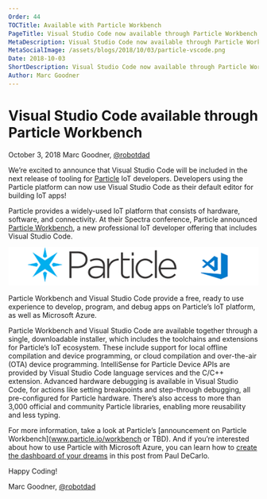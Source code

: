```yaml
---
Order: 44
TOCTitle: Available with Particle Workbench
PageTitle: Visual Studio Code now available through Particle Workbench
MetaDescription: Visual Studio Code now available through Particle Workbench
MetaSocialImage: /assets/blogs/2018/10/03/particle-vscode.png
Date: 2018-10-03
ShortDescription: Visual Studio Code now available through Particle Workbench
Author: Marc Goodner
---
```

# Visual Studio Code available through Particle Workbench

October 3, 2018 Marc Goodner, [@robotdad](https://twitter.com/robotdad)

We’re excited to announce that Visual Studio Code will be included in the next release of tooling for [Particle](https://www.particle.io/) IoT developers. Developers using the Particle platform can now use Visual Studio Code as their default editor for building IoT apps!

Particle provides a widely-used IoT platform that consists of hardware, software, and connectivity. At their Spectra conference, Particle announced [Particle Workbench](https://www.particle.io/workbench), a new professional IoT developer offering that includes Visual Studio Code.

![Particle and VS Code](particle-vscode-bigger.png)

Particle Workbench and Visual Studio Code provide a free, ready to use experience to develop, program, and debug apps on Particle’s IoT platform, as well as Microsoft Azure.

Particle Workbench and Visual Studio Code are available together through a single, downloadable installer, which includes the toolchains and extensions for Particle’s IoT ecosystem. These include support for local offline compilation and device programming, or cloud compilation and over-the-air (OTA) device programming. IntelliSense for Particle Device APIs are provided by Visual Studio Code language services and the C/C++ extension. Advanced hardware debugging is available in Visual Studio Code, for actions like setting breakpoints and step-through debugging, all pre-configured for Particle hardware. There’s also access to more than 3,000 official and community Particle libraries, enabling more reusability and less typing.

For more information, take a look at Particle’s [announcement on Particle Workbench](www.particle.io/workbench or TBD). And if you’re interested about how to use Particle with Microsoft Azure, you can learn how to [create the dashboard of your dreams](https://blog.particle.io/2018/09/28/create-the-dashboard-of-your-dreams-with-particle-electric-io/) in this post from Paul DeCarlo.

Happy Coding!

Marc Goodner, [@robotdad](https://twitter.com/robotdad)

